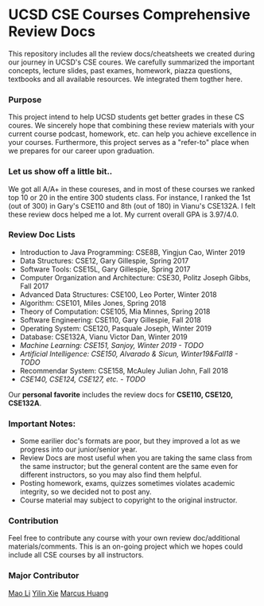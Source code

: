 # UCSD CSE Courses Comprehensive Review Docs

This repository includes all the review docs/cheatsheets we created during our journey in UCSD's CSE coures. 
We carefully summarized the important concepts, lecture slides, past exames, homework, piazza questions,
textbooks and all available resources. We integrated them togther here. 

### Purpose
This project intend to help UCSD students get better grades in these CS coures. We sincerely hope that
combining these review materials with your current course podcast, homework, etc. can help you achieve
excellence in your courses. Furthermore, this project serves as a "refer-to" place 
when we prepares for our career upon graduation. 

### Let us show off a little bit..
We got all A/A+ in these coureses, and in most of these courses we ranked top 10 or 20 in the entire 300 students class.
For instance, I ranked the 1st (out of 300) in Gary's CSE110 and 8th (out of 180) in Vianu's CSE132A. I felt
these review docs helped me a lot. My current overall GPA is 3.97/4.0.

### Review Doc Lists
* Introduction to Java Programming: CSE8B, Yingjun Cao, Winter 2019
* Data Structures: CSE12, Gary Gillespie, Spring 2017
* Software Tools: CSE15L, Gary Gillespie, Spring 2017
* Computer Organization and Architecture: CSE30, Politz Joseph Gibbs, Fall 2017
* Advanced Data Structures: CSE100, Leo Porter, Winter 2018
* Algorithm: CSE101, Miles Jones, Spring 2018
* Theory of Computation: CSE105, Mia Minnes, Spring 2018
* Software Engineering: CSE110, Gary Gillespie, Fall 2018
* Operating System: CSE120, Pasquale Joseph, Winter 2019
* Database: CSE132A, Vianu Victor Dan, Winter 2019
* *Machine Learning: CSE151, Sanjoy, Winter 2019 - TODO*
* *Artificial Intelligence: CSE150, Alvarado & Sicun, Winter19&Fall18 - TODO*
* Recommendar System: CSE158, McAuley Julian John, Fall 2018
* *CSE140, CSE124, CSE127, etc. - TODO* 

Our **personal favorite** includes the review docs for **CSE110, CSE120, CSE132A**. 

### Important Notes:
* Some earilier doc's formats are poor, but they improved a lot as we progress into our junior/senior year.
* Review Docs are most useful when you are taking the same class from the same instructor; but the general content are the same even for different instructors, so you may also find them helpful.
* Posting homework, exams, quizzes sometimes violates academic integrity, so we decided not to post any.
* Course material may subject to copyright to the original instructor.

### Contribution
Feel free to contribute any course with your own review doc/additional materials/comments. This is an on-going project which
we hopes could include all CSE courses by all instructors.

### Major Contributor
[Mao Li](https://www.li-mao.net)
[Yilin Xie](https://github.com/yeelimtse)
[Marcus Huang](https://github.com/ZhaoyiHuangUCSD)
